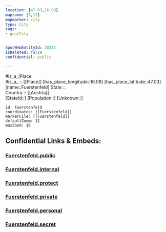 ```yaml
---
location: [47.03,16.08] 
mapzoom: [7,12] 
mapmarker: city 
type: City
tags:
- geo/City


SpocWebEntityId: 30321
isDeleted: false
confidential: public

---
```

#is_a_/Place  
#is_a_ :: [[Place]] 
[has_place_longitude::16.08] 
[has_place_latitude::47.03] 
[name::Fuerstenfeld] 
State ::  
Country :: [[Austria]]  
[StateId::] 
[Population::] 
[Unknown::] 


```leaflet
id: Fuerstenfeld
coordinates: [[Fuerstenfeld]] 
markerFile: [[Fuerstenfeld]] 
defaultZoom: 11 
maxZoom: 18
```


## Confidential Links & Embeds: 

### [Fuerstenfeld.public](/_public/\Earth\Continent\Europe\Europe~Central\Austria\Austrias_States\Steiermark\CityFuerstenfeld.public.md) 

### [Fuerstenfeld.internal](/_internal/\Earth\Continent\Europe\Europe~Central\Austria\Austrias_States\Steiermark\CityFuerstenfeld.internal.md) 

### [Fuerstenfeld.protect](/_protect/\Earth\Continent\Europe\Europe~Central\Austria\Austrias_States\Steiermark\CityFuerstenfeld.protect.md) 

### [Fuerstenfeld.private](/_private/\Earth\Continent\Europe\Europe~Central\Austria\Austrias_States\Steiermark\CityFuerstenfeld.private.md) 

### [Fuerstenfeld.personal](/_personal/\Earth\Continent\Europe\Europe~Central\Austria\Austrias_States\Steiermark\CityFuerstenfeld.personal.md) 

### [Fuerstenfeld.secret](/_secret/\Earth\Continent\Europe\Europe~Central\Austria\Austrias_States\Steiermark\CityFuerstenfeld.secret.md)

